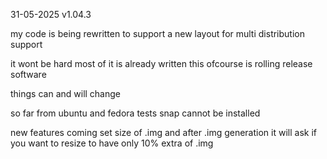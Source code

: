 



31-05-2025 v1.04.3

my code is being rewritten to support a new layout for multi distribution support

it wont be hard most of it is already written this ofcourse is rolling release software

things can and will change 

so far from ubuntu and fedora tests snap cannot be installed 

new features coming set size of .img and after .img generation it will ask if you want to resize to have only 10% extra of .img

